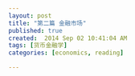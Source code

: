 ```yaml
---
layout: post
title: "第二篇 金融市场"
published: true
created:  2014 Sep 02 10:41:04 AM
tags: [货币金融学]
categories: [economics, reading]

---
```



